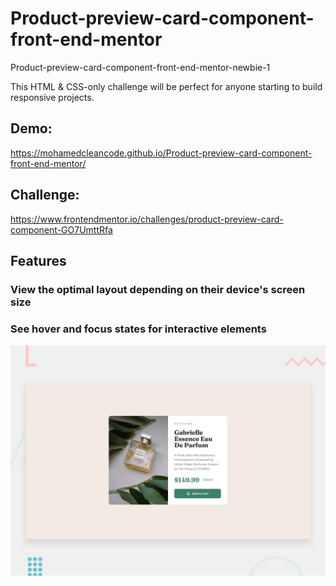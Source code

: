# Product-preview-card-component-front-end-mentor

Product-preview-card-component-front-end-mentor-newbie-1

This HTML & CSS-only challenge will be perfect for anyone starting to build responsive projects.

## Demo: 
https://mohamedcleancode.github.io/Product-preview-card-component-front-end-mentor/

## Challenge:
https://www.frontendmentor.io/challenges/product-preview-card-component-GO7UmttRfa

## Features

### View the optimal layout depending on their device's screen size
### See hover and focus states for interactive elements

![Getting Started](./design/desktop-preview.jpg)
